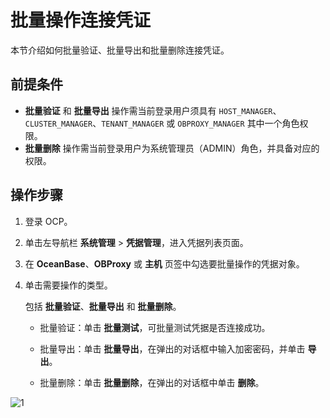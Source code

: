 # 批量操作连接凭证

本节介绍如何批量验证、批量导出和批量删除连接凭证。

## 前提条件

* **批量验证** 和 **批量导出** 操作需当前登录用户须具有 `HOST_MANAGER`、`CLUSTER_MANAGER`、`TENANT_MANAGER` 或 `OBPROXY_MANAGER` 其中一个角色权限。
* **批量删除** 操作需当前登录用户为系统管理员（ADMIN）角色，并具备对应的权限。

## 操作步骤

1. 登录 OCP。

2. 单击左导航栏 **系统管理** \> **凭据管理**，进入凭据列表页面。

3. 在 **OceanBase**、**OBProxy** 或 **主机** 页签中勾选要批量操作的凭据对象。

4. 单击需要操作的类型。

   包括 **批量验证**、**批量导出** 和 **批量删除**。

   * 批量验证：单击 **批量测试**，可批量测试凭据是否连接成功。

   * 批量导出：单击 **批量导出**，在弹出的对话框中输入加密密码，并单击 **导出**。

   * 批量删除：单击 **批量删除**，在弹出的对话框中单击 **删除**。

![1](https://obbusiness-private.oss-cn-shanghai.aliyuncs.com/doc/img/ocp/422/%E5%87%AD%E6%8D%AE%E6%89%B9%E9%87%8F%E6%93%8D%E4%BD%9C.png)
